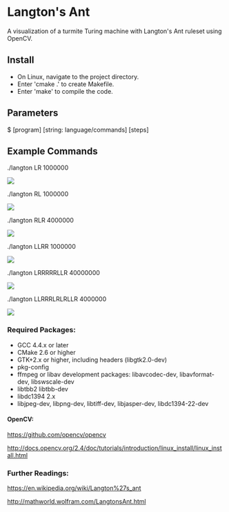 # Langton's Ant

A visualization of a turmite Turing machine with Langton's Ant ruleset using OpenCV.

## Install  
* On Linux, navigate to the project directory.
* Enter 'cmake .' to create Makefile.
* Enter 'make' to compile the code.

## Parameters
$ [program] [string: language/commands] [steps]

## Example Commands
./langton LR 1000000

![](/img/LR.png)

./langton RL 1000000

![](/img/RL.png)

./langton RLR 4000000

![](/img/RLR.png)

./langton LLRR 1000000

![](/img/LLRR.png)

./langton LRRRRRLLR 40000000

![](/img/LRRRRRLLR.png)

./langton LLRRRLRLRLLR 4000000

![](/img/LLRRRLRLRLLR.png)

### Required Packages:
* GCC 4.4.x or later
* CMake 2.6 or higher
* GTK+2.x or higher, including headers (libgtk2.0-dev)
* pkg-config
* ffmpeg or libav development packages: libavcodec-dev, libavformat-dev, libswscale-dev
* libtbb2 libtbb-dev
* libdc1394 2.x
* libjpeg-dev, libpng-dev, libtiff-dev, libjasper-dev, libdc1394-22-dev

#### OpenCV:
https://github.com/opencv/opencv

http://docs.opencv.org/2.4/doc/tutorials/introduction/linux_install/linux_install.html

### Further Readings:
https://en.wikipedia.org/wiki/Langton%27s_ant

http://mathworld.wolfram.com/LangtonsAnt.html
